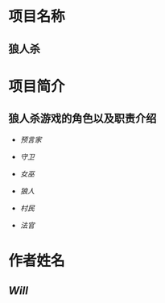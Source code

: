 
# <b>项目名称</b>

## 狼人杀

# <b>项目简介</b>

## 狼人杀游戏的角色以及职责介绍

- <i>预言家</i>

- <i>守卫</i>

- <i>女巫</i>

- <i>狼人</i>

- <i>村民</i>

- <i>法官</i>

# 作者姓名

## <i><b>Will</b></i>

